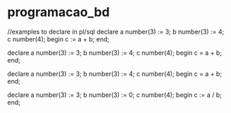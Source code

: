 # programacao_bd

//examples to declare in pl/sql
declare
  a number(3) := 3;
  b number(3) := 4;
  c number(4);
begin
  c := a + b;
end;

declare
  a number(3) := 3;
  b number(3) := 4;
  c number(4);
begin
  c = a + b;
end;

declare
  a number(3) := 3;
  b number(3) := 4;
  c number(4);
begin
  c = a + b;
end;


declare
  a number(3) := 3;
  b number(3) := 0;
  c number(4);
begin
  c := a / b;
end;
